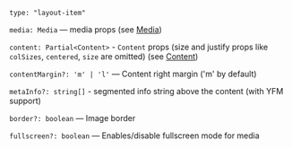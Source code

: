 `type: "layout-item"`

`media: Media` — media props (see [Media](?path=/story/blocks-media--default))

`content: Partial<Content>` - `Content` props (size and justify props like `colSizes`, `centered`, `size` are omitted) (see [Content](?path=/story/components-content--default))

`contentMargin?: 'm' | 'l'` — Content right margin ('m' by default)

`metaInfo?: string[]` - segmented info string above the content (with YFM support)

`border?: boolean` — Image border

`fullscreen?: boolean` — Enables/disable fullscreen mode for media
